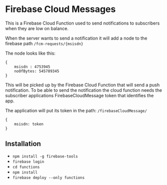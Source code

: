# Firebase Cloud Messages

This is a Firebase Cloud Function used to send notifications to subscribers when they are low on balance.

When the server wants to send a notification it will add a node to the firebase path `/fcm-requests/{msisdn}`

The node looks like this:
```
{
    msisdn : 4753945
    noOfBytes: 545789345
}
```


This will be picked up by the Firebase Cloud Function that will send a push notification. To be able to send the notification the cloud function needs the
subscriber applications FirebaseCloudMessage token that identifies the app.

The application will put its token in the path: `/firebaseCloudMessage/`

```
{
    msisdn: token
}
```

## Installation

 * `npm install -g firebase-tools`
 * `firebase login`
 * `cd functions`
 * `npm install`
 * `firebase deploy --only functions`
